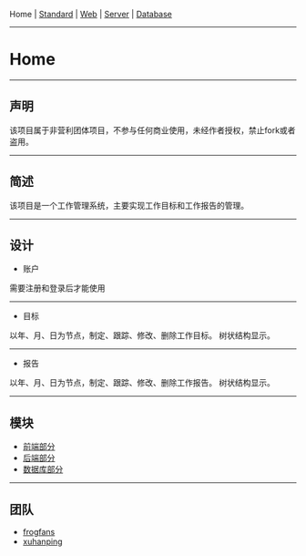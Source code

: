 Home | [Standard](https://github.com/FlymeStudio/FlymeStudio-Doc/blob/master/standard.md) | [Web](https://github.com/FlymeStudio/FlymeStudio-Web/blob/master/README.md) | [Server](https://github.com/FlymeStudio/FlymeStudio-Server/blob/master/README.md) | [Database](https://github.com/FlymeStudio/FlymeStudio-Database/blob/master/README.md)

---
# Home
---
## 声明
该项目属于非营利团体项目，不参与任何商业使用，未经作者授权，禁止fork或者盗用。

---
## 简述
该项目是一个工作管理系统，主要实现工作目标和工作报告的管理。

---
## 设计
- 账户

需要注册和登录后才能使用

** **
- 目标

以年、月、日为节点，制定、跟踪、修改、删除工作目标。
树状结构显示。

** **
- 报告

以年、月、日为节点，制定、跟踪、修改、删除工作报告。
树状结构显示。

---
## 模块
- [前端部分](https://github.com/FlymeStudio/FlymeStudio-Web)
- [后端部分](https://github.com/FlymeStudio/FlymeStudio-Server)
- [数据库部分](https://github.com/FlymeStudio/FlymeStudio-Database)

---
## 团队
- [frogfans](https://github.com/frogfans)
- [xuhanping](https://github.com/xuhanping)
